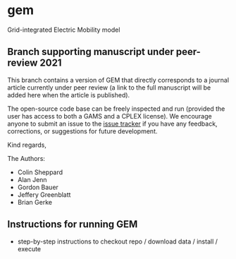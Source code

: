 # gem

Grid-integrated Electric Mobility model

## Branch supporting manuscript under peer-review 2021

This branch contains a version of GEM that directly corresponds to a journal article currently under peer review (a link to the full manuscript will be added here when the article is published). 

The open-source code base can be freely inspected and run (provided the user has access to both a GAMS and a CPLEX license). We encourage anyone to submit an issue to the [issue tracker](https://github.com/LBNL-UCB-STI/gem/issues) if you have any feedback, corrections, or suggestions for future development.

Kind regards, 

The Authors:

* Colin Sheppard
* Alan Jenn
* Gordon Bauer
* Jeffery Greenblatt
* Brian Gerke

## Instructions for running GEM

* step-by-step instructions to checkout repo / download data / install / execute

